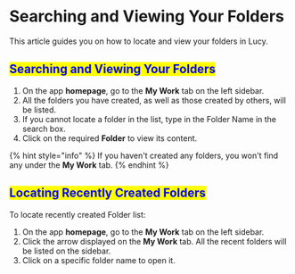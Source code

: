 # Searching and Viewing Your Folders

This article guides you on how to locate and view your folders in Lucy.

## <mark style="color:blue;">Searching and Viewing Your Folders</mark>

1. On the app **homepage**, go to the **My Work** tab on the left sidebar.
2. All the folders you have created, as well as those created by others, will be listed.
3. If you cannot locate a folder in the list, type in the Folder Name in the search box.
4. Click on the required **Folder** to view its content.

{% hint style="info" %}
If you haven't created any folders, you won't find any under the **My Work** tab.
{% endhint %}

## <mark style="color:blue;">Locating Recently Created Folders</mark>

To locate recently created Folder list:

1. On the app **homepage**, go to the **My Work** tab on the left sidebar.
2. Click the arrow displayed on the **My Work** tab. All the recent folders will be listed on the sidebar.
3. Click on a specific folder name to open it.
